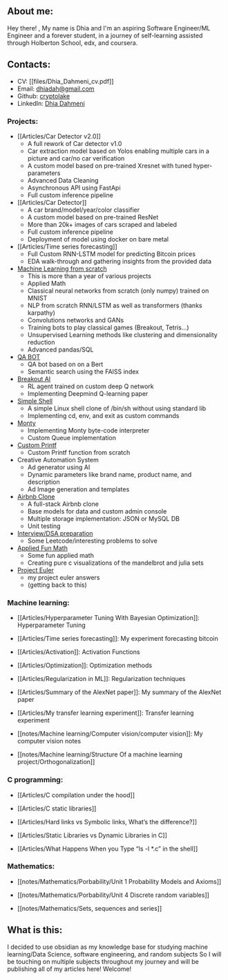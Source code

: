## About me:
Hey there! , My name is Dhia and I'm an aspiring Software Engineer/ML Engineer and a forever student, in a journey of self-learning assisted through Holberton School, edx, and coursera.

## Contacts:
- CV: [[files/Dhia_Dahmeni_cv.pdf]]
- Email: [dhiadah@gmail.com](https://mailto:dhiadah@gmail.com)
- Github: [cryptolake](https://github.com/cryptolake)
- LinkedIn: [Dhia Dahmeni](https://www.linkedin.com/in/dhia-dahmeni-577a42216/)

### Projects:
- [[Articles/Car Detector v2.0]] 
	- A full rework of Car detector v1.0 
	- Car extraction model based on Yolos enabling multiple cars in a picture and car/no car verification 
	- A custom model based on pre-trained Xresnet with tuned hyper-parameters 
	- Advanced Data Cleaning
	- Asynchronous API using FastApi 
	- Full custom inference pipeline
- [[Articles/Car Detector]]
	- A car brand/model/year/color classifier
	- A custom model based on pre-trained ResNet
	- More than 20k+ images of cars scraped and labeled
	- Full custom inference pipeline
	- Deployment of model using docker on bare metal
- [[Articles/Time series forecasting]]
	- Full Custom RNN-LSTM model for predicting Bitcoin prices
	- EDA walk-through and gathering insights from the provided data
- [Machine Learning from scratch](https://github.com/cryptolake/holbertonschool-machine_learning)
	- This is more than a year of various projects
  	- Applied Math
	- Classical neural networks from scratch (only numpy) trained on MNIST
	- NLP from scratch RNN/LSTM as well as transformers (thanks karpathy)
	- Convolutions networks and GANs
	- Training bots to play classical games (Breakout, Tetris...)
	- Unsupervised Learning methods like clustering and dimensionality reduction
   	- Advanced pandas/SQL
- [QA BOT](https://github.com/cryptolake/holbertonschool-machine_learning/tree/master/supervised_learning/0x13-qa_bot)
	- QA bot based on on a Bert
	- Semantic search using the FAISS index
- [Breakout AI](https://github.com/cryptolake/holbertonschool-machine_learning/tree/master/reinforcement_learning/0x01-deep_q_learning)
	- RL agent trained on custom deep Q network 
	- Implementing Deepmind Q-learning paper
- [Simple Shell](https://github.com/cryptolake/simple_shell)
	- A simple Linux shell clone of /bin/sh without using standard lib
	- Implementing cd, env, and exit as custom commands
- [Monty](https://github.com/cryptolake/monty)
	- Implementing Monty byte-code interpreter
	- Custom Queue implementation
- [Custom Printf](https://github.com/cryptolake/printf)
	- Custom Printf function from scratch
- Creative Automation System
  	- Ad generator using AI
  	- Dynamic parameters like brand name, product name, and description
  	- Ad Image generation and templates
- [Airbnb Clone](https://github.com/cryptolake/AirBnB_clone)
	- A full-stack Airbnb clone
	- Base models for data and custom admin console
	- Multiple storage implementation: JSON or MySQL DB
	- Unit testing
- [Interview/DSA preparation](https://github.com/cryptolake/holbertonschool-interview)
	- Some Leetcode/interesting problems to solve
- [Applied Fun Math](https://github.com/cryptolake/holbertonschool-math/tree/master)
	- Some fun applied math
   	- Creating pure c visualizations of the mandelbrot and julia sets
- [Project Euler](https://github.com/cryptolake/euler)
	- my project euler answers
 	- (getting back to this)
### Machine learning:

- [[Articles/Hyperparameter Tuning With Bayesian Optimization]]: Hyperparameter Tuning

- [[Articles/Time series forecasting]]: My experiment forecasting bitcoin

- [[Articles/Activation]]: Activation Functions

- [[Articles/Optimization]]: Optimization methods

- [[Articles/Regularization in ML]]: Regularization techniques

- [[Articles/Summary of the AlexNet paper]]: My summary of the AlexNet paper 

- [[Articles/My transfer learning experiment]]: Transfer learning experiment

- [[notes/Machine learning/Computer vision/computer vision]]: My computer vision notes

- [[notes/Machine learning/Structure Of a machine learning project/Orthogonalization]]

### C programming:
- [[Articles/C compilation under the hood]]

- [[Articles/C static libraries]]

- [[Articles/Hard links vs Symbolic links, What’s the difference?]]

- [[Articles/Static Libraries vs Dynamic Libraries in C]]

- [[Articles/What Happens When you Type “ls -l *.c” in the shell]]

### Mathematics:
- [[notes/Mathematics/Porbability/Unit 1 Probability Models and Axioms]]

- [[notes/Mathematics/Porbability/Unit 4 Discrete random variables]]

- [[notes/Mathematics/Sets, sequences and series]]


## What is this:
I decided to use obsidian as my knowledge base for studying machine learning/Data Science, software engineering, and random subjects So I will be touching on multiple subjects throughout my journey and will be publishing all of my articles here! Welcome!
